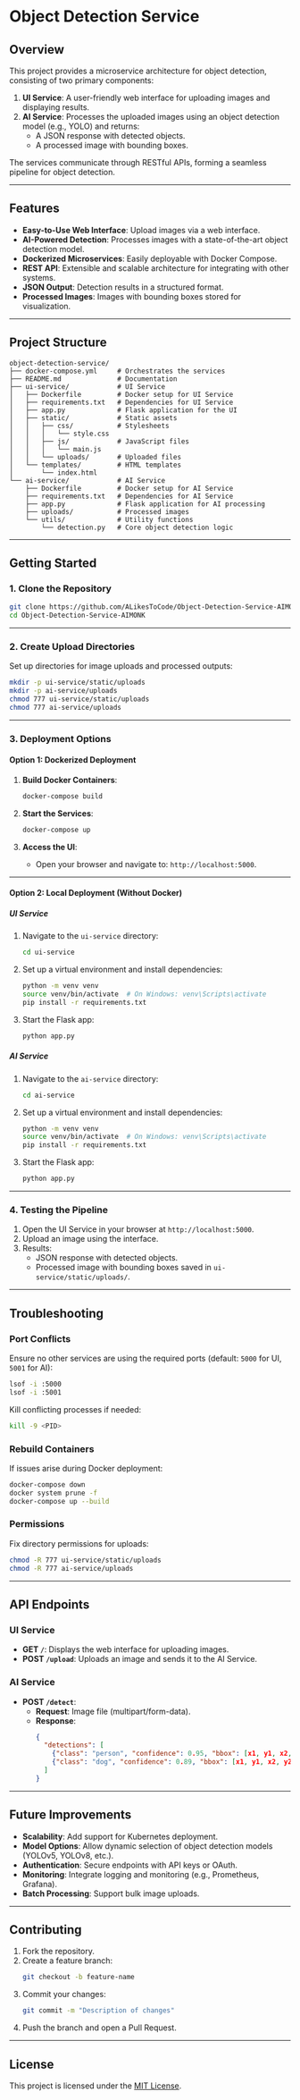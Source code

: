 # **Object Detection Service**

## **Overview**
This project provides a microservice architecture for object detection, consisting of two primary components:

1. **UI Service**: A user-friendly web interface for uploading images and displaying results.
2. **AI Service**: Processes the uploaded images using an object detection model (e.g., YOLO) and returns:
   - A JSON response with detected objects.
   - A processed image with bounding boxes.

The services communicate through RESTful APIs, forming a seamless pipeline for object detection.

---

## **Features**

- **Easy-to-Use Web Interface**: Upload images via a web interface.
- **AI-Powered Detection**: Processes images with a state-of-the-art object detection model.
- **Dockerized Microservices**: Easily deployable with Docker Compose.
- **REST API**: Extensible and scalable architecture for integrating with other systems.
- **JSON Output**: Detection results in a structured format.
- **Processed Images**: Images with bounding boxes stored for visualization.

---

## **Project Structure**

```
object-detection-service/
├── docker-compose.yml     # Orchestrates the services
├── README.md              # Documentation
├── ui-service/            # UI Service
│   ├── Dockerfile         # Docker setup for UI Service
│   ├── requirements.txt   # Dependencies for UI Service
│   ├── app.py             # Flask application for the UI
│   ├── static/            # Static assets
│   │   ├── css/           # Stylesheets
│   │   │   └── style.css
│   │   ├── js/            # JavaScript files
│   │   │   └── main.js
│   │   └── uploads/       # Uploaded files
│   └── templates/         # HTML templates
│       └── index.html
└── ai-service/            # AI Service
    ├── Dockerfile         # Docker setup for AI Service
    ├── requirements.txt   # Dependencies for AI Service
    ├── app.py             # Flask application for AI processing
    ├── uploads/           # Processed images
    └── utils/             # Utility functions
        └── detection.py   # Core object detection logic
```

---

## **Getting Started**

### **1. Clone the Repository**

```bash
git clone https://github.com/ALikesToCode/Object-Detection-Service-AIMONK.git
cd Object-Detection-Service-AIMONK
```

---

### **2. Create Upload Directories**

Set up directories for image uploads and processed outputs:

```bash
mkdir -p ui-service/static/uploads
mkdir -p ai-service/uploads
chmod 777 ui-service/static/uploads
chmod 777 ai-service/uploads
```

---

### **3. Deployment Options**

#### **Option 1: Dockerized Deployment**

1. **Build Docker Containers**:
   ```bash
   docker-compose build
   ```

2. **Start the Services**:
   ```bash
   docker-compose up
   ```

3. **Access the UI**:
   - Open your browser and navigate to: `http://localhost:5000`.

---

#### **Option 2: Local Deployment (Without Docker)**

##### **UI Service**
1. Navigate to the `ui-service` directory:
   ```bash
   cd ui-service
   ```

2. Set up a virtual environment and install dependencies:
   ```bash
   python -m venv venv
   source venv/bin/activate  # On Windows: venv\Scripts\activate
   pip install -r requirements.txt
   ```

3. Start the Flask app:
   ```bash
   python app.py
   ```

##### **AI Service**
1. Navigate to the `ai-service` directory:
   ```bash
   cd ai-service
   ```

2. Set up a virtual environment and install dependencies:
   ```bash
   python -m venv venv
   source venv/bin/activate  # On Windows: venv\Scripts\activate
   pip install -r requirements.txt
   ```

3. Start the Flask app:
   ```bash
   python app.py
   ```

---

### **4. Testing the Pipeline**

1. Open the UI Service in your browser at `http://localhost:5000`.
2. Upload an image using the interface.
3. Results:
   - JSON response with detected objects.
   - Processed image with bounding boxes saved in `ui-service/static/uploads/`.

---

## **Troubleshooting**

### **Port Conflicts**
Ensure no other services are using the required ports (default: `5000` for UI, `5001` for AI):
```bash
lsof -i :5000
lsof -i :5001
```
Kill conflicting processes if needed:
```bash
kill -9 <PID>
```

### **Rebuild Containers**
If issues arise during Docker deployment:
```bash
docker-compose down
docker system prune -f
docker-compose up --build
```

### **Permissions**
Fix directory permissions for uploads:
```bash
chmod -R 777 ui-service/static/uploads
chmod -R 777 ai-service/uploads
```

---

## **API Endpoints**

### **UI Service**
- **GET `/`**: Displays the web interface for uploading images.
- **POST `/upload`**: Uploads an image and sends it to the AI Service.

### **AI Service**
- **POST `/detect`**:
  - **Request**: Image file (multipart/form-data).
  - **Response**:
    ```json
    {
      "detections": [
        {"class": "person", "confidence": 0.95, "bbox": [x1, y1, x2, y2]},
        {"class": "dog", "confidence": 0.89, "bbox": [x1, y1, x2, y2]}
      ]
    }
    ```

---

## **Future Improvements**

- **Scalability**: Add support for Kubernetes deployment.
- **Model Options**: Allow dynamic selection of object detection models (YOLOv5, YOLOv8, etc.).
- **Authentication**: Secure endpoints with API keys or OAuth.
- **Monitoring**: Integrate logging and monitoring (e.g., Prometheus, Grafana).
- **Batch Processing**: Support bulk image uploads.

---

## **Contributing**

1. Fork the repository.
2. Create a feature branch:
   ```bash
   git checkout -b feature-name
   ```
3. Commit your changes:
   ```bash
   git commit -m "Description of changes"
   ```
4. Push the branch and open a Pull Request.

---

## **License**

This project is licensed under the [MIT License](LICENSE).

